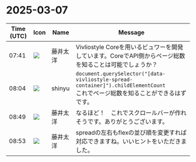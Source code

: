 # 2025-03-07

|Time (UTC)|Icon|Name|Message|
|---|---|---|---|
|07:41|![](https://secure.gravatar.com/avatar/071ca54af656223d6d39098e0598e777.jpg?s=72&d=https%3A%2F%2Fa.slack-edge.com%2Fdf10d%2Fimg%2Favatars%2Fava_0022-72.png)|藤井太洋|Vivliostyle Coreを用いるビュワーを開発しています。CoreでAPI側からページ総数を知ることは可能でしょうか？|
|08:04|![](https://avatars.slack-edge.com/2018-04-27/354445776386_e258f5ed5ba887b08668_72.jpg)|shinyu|```document.querySelector("[data-vivliostyle-spread-container]").childElementCount```<br>これでページ総数を知ることができるはずです。|
|08:49|![](https://secure.gravatar.com/avatar/071ca54af656223d6d39098e0598e777.jpg?s=72&d=https%3A%2F%2Fa.slack-edge.com%2Fdf10d%2Fimg%2Favatars%2Fava_0022-72.png)|藤井太洋|なるほど！　これでスクロールバーが作れそうです。ありがとうございます。|
|08:53|![](https://secure.gravatar.com/avatar/071ca54af656223d6d39098e0598e777.jpg?s=72&d=https%3A%2F%2Fa.slack-edge.com%2Fdf10d%2Fimg%2Favatars%2Fava_0022-72.png)|藤井太洋|spreadの左右もflexの並び順を変更すれば対応できますね。いいヒントをいただきました。|
